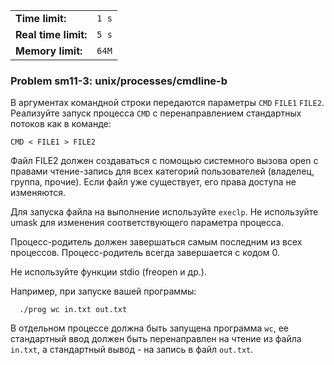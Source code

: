 |                      |       |
|----------------------|-------|
| **Time limit:**      | `1 s` |
| **Real time limit:** | `5 s` |
| **Memory limit:**    | `64M` |


### Problem sm11-3: unix/processes/cmdline-b

В аргументах командной строки передаются параметры `CMD` `FILE1` `FILE2`. Реализуйте запуск процесса
`CMD` с перенаправлением стандартных потоков как в команде:

    
    
    CMD < FILE1 > FILE2
    

Файл FILE2 должен создаваться с помощью системного вызова open с правами чтение-запись для всех
категорий пользователей (владелец, группа, прочие). Если файл уже существует, его права доступа не
изменяются.

Для запуска файла на выполнение используйте `execlp`. Не используйте umask для изменения
соответствующего параметра процесса.

Процесс-родитель должен завершаться самым последним из всех процессов. Процесс-родитель всегда
завершается с кодом 0.

Не используйте функции stdio (freopen и др.).

Например, при запуске вашей программы:

    
    
      ./prog wc in.txt out.txt
    

В отдельном процессе должна быть запущена программа `wc`, ее стандартный ввод должен быть
перенаправлен на чтение из файла `in.txt`, а стандартный вывод - на запись в файл `out.txt`.

